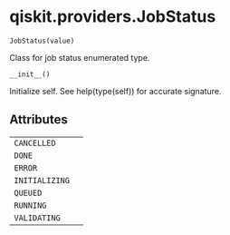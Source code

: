 <span id="qiskit-providers-jobstatus" />

# qiskit.providers.JobStatus



`JobStatus(value)`

Class for job status enumerated type.



`__init__()`

Initialize self. See help(type(self)) for accurate signature.

## Attributes

|                |   |
| -------------- | - |
| `CANCELLED`    |   |
| `DONE`         |   |
| `ERROR`        |   |
| `INITIALIZING` |   |
| `QUEUED`       |   |
| `RUNNING`      |   |
| `VALIDATING`   |   |
